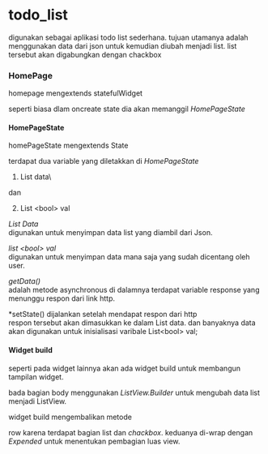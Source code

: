 # **todo_list**

digunakan sebagai aplikasi todo list sederhana.
tujuan utamanya adalah menggunakan data dari json untuk kemudian
diubah menjadi list. list tersebut akan digabungkan dengan chackbox

### **HomePage**

homepage mengextends statefulWidget

seperti biasa dlam oncreate state dia akan memanggil 
*HomePageState*

#### **HomePageState**

homePageState mengextends State<HomePage>

terdapat dua variable yang diletakkan di *HomePageState*

1. List data\

dan 

2. List \<bool> val


 *List Data*\
digunakan untuk menyimpan data list yang diambil dari Json.

*list \<bool> val*\
digunakan untuk menyimpan data mana saja yang sudah dicentang oleh user.


*getData()*\
adalah metode asynchronous 
 di dalamnya terdapat variable response yang menunggu respon dari link http.
 
 *setState() 
 dijalankan setelah mendapat respon dari http\
 respon tersebut akan dimasukkan ke dalam List data. dan banyaknya data akan digunakan untuk inisialisasi varibale List\<bool> val;
 
 
#### **Widget build**

 seperti pada widget lainnya akan ada widget build untuk membangun tampilan widget.
 
 bada bagian body menggunakan *ListView.Builder* untuk mengubah data list menjadi ListView.
 
 widget build mengembalikan metode 
 
row karena terdapat bagian list dan *chackbox*. keduanya di-wrap dengan *Expended* untuk menentukan pembagian luas view.
